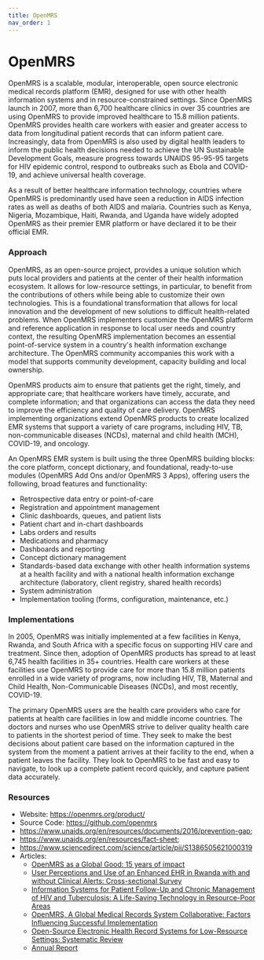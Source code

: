 ```yaml
---
title: OpenMRS
nav_order: 1
---
```


# OpenMRS

OpenMRS is a scalable, modular, interoperable, open source electronic
medical records platform (EMR), designed for use with other health
information systems and in resource-constrained settings. Since OpenMRS
launch in 2007, more than 6,700 healthcare clinics in over 35 countries
are using OpenMRS to provide improved healthcare to 15.8 million
patients. OpenMRS provides health care workers with easier and greater
access to data from longitudinal patient records that can inform patient
care. Increasingly, data from OpenMRS is also used by digital health
leaders to inform the public health decisions needed to achieve the UN
Sustainable Development Goals, measure progress towards UNAIDS 95-95-95
targets for HIV epidemic control, respond to outbreaks such as Ebola and
COVID-19, and achieve universal health coverage.

As a result of better healthcare information technology, countries where
OpenMRS is predominantly used have seen a reduction in AIDS infection
rates as well as deaths of both AIDS and malaria. Countries such as
Kenya, Nigeria, Mozambique, Haiti, Rwanda, and Uganda have widely
adopted OpenMRS as their premier EMR platform or have declared it to be
their official EMR.

### Approach

OpenMRS, as an open-source project, provides a unique solution which
puts local providers and patients at the center of their health
information ecosystem. It allows for low-resource settings, in
particular, to benefit from the contributions of others while being able
to customize their own technologies. This is a foundational
transformation that allows for local innovation and the development of
new solutions to difficult health-related problems. When OpenMRS
implementers customize the OpenMRS platform and reference application in
response to local user needs and country context, the resulting OpenMRS
implementation becomes an essential point-of-service system in a
country\'s health information exchange architecture. The OpenMRS
community accompanies this work with a model that supports community
development, capacity building and local ownership.

OpenMRS products aim to ensure that patients get the right, timely, and
appropriate care; that healthcare workers have timely, accurate, and
complete information; and that organizations can access the data they
need to improve the efficiency and quality of care delivery. OpenMRS
implementing organizations extend OpenMRS products to create localized
EMR systems that support a variety of care programs, including HIV, TB,
non-communicable diseases (NCDs), maternal and child health (MCH),
COVID-19, and oncology.

An OpenMRS EMR system is built using the three OpenMRS building blocks:
the core platform, concept dictionary, and foundational, ready-to-use
modules (OpenMRS Add Ons and/or OpenMRS 3 Apps), offering users the
following, broad features and functionality:

- Retrospective data entry or point-of-care
- Registration and appointment management
- Clinic dashboards, queues, and patient lists
- Patient chart and in-chart dashboards
- Labs orders and results
- Medications and pharmacy
- Dashboards and reporting
- Concept dictionary management
- Standards-based data exchange with other health information systems at
  a health facility and with a national health information exchange
  architecture (laboratory, client registry, shared health records)
- System administration
- Implementation tooling (forms, configuration, maintenance, etc.)

### Implementations

In 2005, OpenMRS was initially implemented at a few facilities in Kenya,
Rwanda, and South Africa with a specific focus on supporting HIV care
and treatment. Since then, adoption of OpenMRS products has spread to at
least 6,745 health facilities in 35+ countries. Health care workers at
these facilities use OpenMRS to provide care for more than 15.8 million
patients enrolled in a wide variety of programs, now including HIV, TB,
Maternal and Child Health, Non-Communicable Diseases (NCDs), and most
recently, COVID-19.

The primary OpenMRS users are the health care providers who care for
patients at health care facilities in low and middle income countries.
The doctors and nurses who use OpenMRS strive to deliver quality health
care to patients in the shortest period of time. They seek to make the
best decisions about patient care based on the information captured in
the system from the moment a patient arrives at their facility to the
end, when a patient leaves the facility. They look to OpenMRS to be fast
and easy to navigate, to look up a complete patient record quickly, and
capture patient data accurately.

### Resources

- Website: <https://openmrs.org/product/>
- Source Code: <https://github.com/openmrs>
- <https://www.unaids.org/en/resources/documents/2016/prevention-gap>;
- <https://www.unaids.org/en/resources/fact-sheet>;
- <https://www.sciencedirect.com/science/article/pii/S1386505621000319>
- Articles:
  - [OpenMRS as a Global Good: 15 years of
    impact](https://doi.org/10.1016/j.ijmedinf.2021.104405)
  - [User Perceptions and Use of an Enhanced EHR in Rwanda with and
    without Clinical Alerts: Cross-sectional
    Survey](https://medinform.jmir.org/2022/5/e32305)
  - [Information Systems for Patient Follow-Up and Chronic Management of
    HIV and Tuberculosis: A Life-Saving Technology in Resource-Poor
    Areas](https://www.jmir.org/2007/4/e29/)
  - [OpenMRS, A Global Medical Records System Collaborative: Factors
    Influencing Successful
    Implementation](https://www.ncbi.nlm.nih.gov/pmc/articles/PMC3243141/)
  - [Open-Source Electronic Health Record Systems for Low-Resource
    Settings: Systematic
    Review](https://www.ncbi.nlm.nih.gov/pmc/articles/PMC5703976/)
  - [Annual Report](https://openmrs.org/2021-openmrs-annual-report/)
